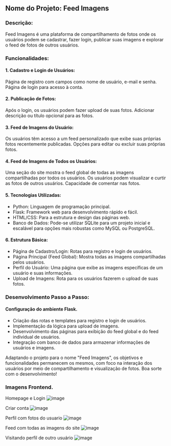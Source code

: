 ## Nome do Projeto: Feed Imagens

### Descrição:
Feed Imagens é uma plataforma de compartilhamento de fotos onde os usuários podem se cadastrar, fazer login, publicar suas imagens e explorar o feed de fotos de outros usuários.

### Funcionalidades:

#### 1. Cadastro e Login de Usuários:
Página de registro com campos como nome de usuário, e-mail e senha.
Página de login para acesso à conta.

#### 2. Publicação de Fotos:
Após o login, os usuários podem fazer upload de suas fotos.
Adicionar descrição ou título opcional para as fotos.

#### 3. Feed de Imagens do Usuário:
Os usuários têm acesso a um feed personalizado que exibe suas próprias fotos recentemente publicadas.
Opções para editar ou excluir suas próprias fotos.

#### 4. Feed de Imagens de Todos os Usuários:
Uma seção do site mostra o feed global de todas as imagens compartilhadas por todos os usuários.
Os usuários podem visualizar e curtir as fotos de outros usuários.
Capacidade de comentar nas fotos.

#### 5. Tecnologias Utilizadas:
* Python: Linguagem de programação principal.
* Flask: Framework web para desenvolvimento rápido e fácil.
* HTML/CSS: Para a estrutura e design das páginas web.
* Banco de Dados: Pode-se utilizar SQLite para um projeto inicial e escalável para opções mais robustas como MySQL ou PostgreSQL.

#### 6. Estrutura Básica:
+ Página de Cadastro/Login: Rotas para registro e login de usuários.
+ Página Principal (Feed Global): Mostra todas as imagens compartilhadas pelos usuários.
+ Perfil do Usuário: Uma página que exibe as imagens específicas de um usuário e suas informações.
+ Upload de Imagens: Rota para os usuários fazerem o upload de suas fotos.

### Desenvolvimento Passo a Passo:
#### Configuração do ambiente Flask.

- Criação das rotas e templates para registro e login de usuários.
- Implementação da lógica para upload de imagens.
- Desenvolvimento das páginas para exibição do feed global e do feed individual de usuários.
- Integração com banco de dados para armazenar informações de usuários e imagens.


Adaptando o projeto para o nome "Feed Imagens", os objetivos e funcionalidades permanecem os mesmos, com foco na interação dos usuários por meio de compartilhamento e visualização de fotos. Boa sorte com o desenvolvimento!

### Imagens Frontend.
Homepage e Login
![image](https://github.com/wdesouza95/feedimagens/assets/114028870/a618a899-c019-425a-b886-39445a44e05b)

Criar conta
![image](https://github.com/wdesouza95/feedimagens/assets/114028870/7494ce1d-f584-41be-842e-a6cef43bd49b)

Perfil com fotos do usuario
![image](https://github.com/wdesouza95/feedimagens/assets/114028870/df74e7f4-3724-4c89-b127-f767219c9860)

Feed com todas as imagens do site
![image](https://github.com/wdesouza95/feedimagens/assets/114028870/a93d2d9f-0e44-4cc4-8edf-517e2dcd76a9)

Visitando perfil de outro usuário
![image](https://github.com/wdesouza95/feedimagens/assets/114028870/5a88bf68-d7b8-4951-9b52-7686143a54a5)





